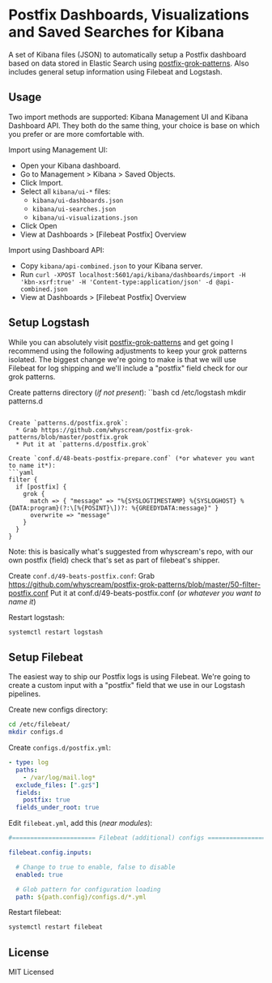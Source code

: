 Postfix Dashboards, Visualizations and Saved Searches for Kibana
===

A set of Kibana files (JSON) to automatically setup a Postfix dashboard based on data stored in Elastic Search using [postfix-grok-patterns](https://github.com/whyscream/postfix-grok-patterns). Also includes general setup information using Filebeat and Logstash.


Usage
---

Two import methods are supported: Kibana Management UI and Kibana Dashboard API. They both do the same thing, your choice is base on which you prefer or are more comfortable with.

Import using Management UI:
  * Open your Kibana dashboard.
  * Go to Management > Kibana > Saved Objects.
  * Click Import.
  * Select all `kibana/ui-*` files:
    * `kibana/ui-dashboards.json`
    * `kibana/ui-searches.json`
    * `kibana/ui-visualizations.json`
  * Click Open
  * View at Dashboards > [Filebeat Postfix] Overview

Import using Dashboard API:
  * Copy `kibana/api-combined.json` to your Kibana server.
  * Run `curl -XPOST localhost:5601/api/kibana/dashboards/import -H 'kbn-xsrf:true' -H 'Content-type:application/json' -d @api-combined.json`
  * View at Dashboards > [Filebeat Postfix] Overview


Setup Logstash
---

While you can absolutely visit [postfix-grok-patterns](https://github.com/whyscream/postfix-grok-patterns) and get going I recommend using the following adjustments to keep your grok patterns isolated. The biggest change we're going to make is that we will use Filebeat for log shipping and we'll include a "postfix" field check for our grok patterns.


Create patterns directory (*if not present*):
``bash
cd /etc/logstash
mkdir patterns.d
```

Create `patterns.d/postfix.grok`:
  * Grab https://github.com/whyscream/postfix-grok-patterns/blob/master/postfix.grok
  * Put it at `patterns.d/postfix.grok`

Create `conf.d/48-beats-postfix-prepare.conf` (*or whatever you want to name it*):
```yaml
filter {
  if [postfix] {
    grok {
      match => { "message" => "%{SYSLOGTIMESTAMP} %{SYSLOGHOST} %{DATA:program}(?:\[%{POSINT}\])?: %{GREEDYDATA:message}" }
      overwrite => "message"
    }
  }
}
```

Note: this is basically what's suggested from whyscream's repo, with our own postfix (field) check that's set as part of filebeat's shipper.

Create `conf.d/49-beats-postfix.conf`:
  Grab https://github.com/whyscream/postfix-grok-patterns/blob/master/50-filter-postfix.conf
  Put it at conf.d/49-beats-postfix.conf (*or whatever you want to name it*)

Restart logstash:
```bash
systemctl restart logstash
```


Setup Filebeat
---

The easiest way to ship our Postfix logs is using Filebeat. We're going to create a custom input with a "postfix" field that we use in our Logstash pipelines.

Create new configs directory:
```bash
cd /etc/filebeat/
mkdir configs.d
```

Create `configs.d/postfix.yml`:
```yaml
- type: log
  paths:
    - /var/log/mail.log*
  exclude_files: [".gz$"]
  fields:
    postfix: true
  fields_under_root: true
```

Edit `filebeat.yml`, add this (*near modules*):
```yaml
#======================= Filebeat (additional) configs ========================

filebeat.config.inputs:

  # Change to true to enable, false to disable
  enabled: true

  # Glob pattern for configuration loading
  path: ${path.config}/configs.d/*.yml
```

Restart filebeat:
```bash
systemctl restart filebeat
```


License
---
MIT Licensed
